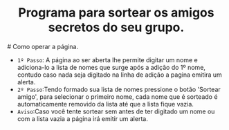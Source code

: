 <h1 align="center"> Programa para sortear os amigos secretos do seu grupo.</h1>
# Como operar a página.

- `1º Passo`: A página ao ser aberta lhe permite digitar um nome e adiciona-lo a lista de nomes que surge após a adição do 1º  nome, contudo caso nada seja digitado na linha de adição a pagina emitira um alerta.
- `2º Passo`:Tendo formado sua lista de nomes pressione o botão 'Sortear amigo', para selecionar o primeiro nome, cada nome que é sorteado é automaticamente removido da lista até que a lista fique vazia.
- `Aviso`:Caso você tente sortear sem antes de ter digitado um nome ou com a lista vazia a página irá emitir um alerta.
